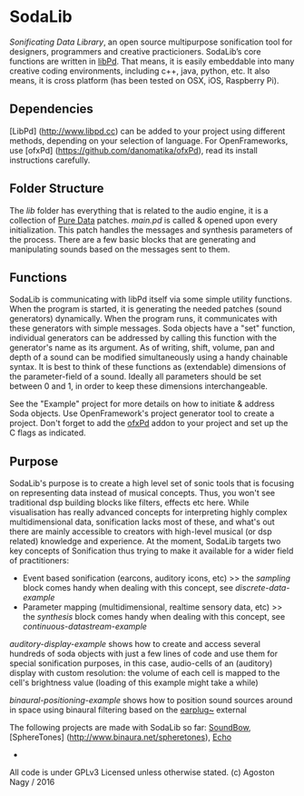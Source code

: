 # SodaLib

*Sonificating Data Library*, an open source multipurpose sonification tool for designers, programmers and creative practicioners. SodaLib’s core functions are written in [libPd](http://www.libpd.cc). That means, it is easily embeddable into many creative coding environments, including c++, java, python, etc. It also means, it is cross platform (has been tested on OSX, iOS, Raspberry Pi).

## Dependencies

[LibPd] (http://www.libpd.cc) can be added to your project using different methods, depending on your selection of language. For OpenFrameworks, use [ofxPd] (https://github.com/danomatika/ofxPd), read its install instructions carefully. 

## Folder Structure

The *lib* folder has everything that is related to the audio engine, it is a collection of [Pure Data](https://puredata.info/) patches. *main.pd* is called & opened upon every initialization. This patch handles the messages and synthesis parameters of the process. There are a few basic blocks that are generating and manipulating sounds based on the messages sent to them. 

## Functions

SodaLib is communicating with libPd itself via some simple utility functions. When the program is started, it is generating the needed patches (sound generators) dynamically. When the program runs, it communicates with these generators with simple messages. Soda objects have a "set" function, individual generators can be addressed by calling this function with the generator's name as its argument. As of writing, shift, volume, pan and depth of a sound can be modified simultaneously using a handy chainable syntax. It is best to think of these functions as (extendable) dimensions of the parameter-field of a sound. Ideally all parameters should be set between 0 and 1, in order to keep these dimensions interchangeable. 

See the "Example" project for more details on how to initiate & address Soda objects. Use OpenFramework's project generator tool to create a project. Don't forget to add the [ofxPd](https://github.com/danomatika/ofxPd) addon to your project and set up the C flags as indicated. 

## Purpose

SodaLib's purpose is to create a high level set of sonic tools that is focusing on representing data instead of musical concepts. Thus, you won't see traditional dsp building blocks like filters, effects etc here. While visualisation has really advanced concepts for interpreting highly complex multidimensional data, sonification lacks most of these, and what's out there are mainly accessible to creators with high-level musical (or dsp related) knowledge and experience. At the moment, SodaLib targets two key concepts of Sonification thus trying to make it available for a wider field of practitioners:
    
* Event based sonification (earcons, auditory icons, etc) >> the *sampling* block comes handy when dealing with this concept, see *discrete-data-example*
* Parameter mapping (multidimensional, realtime sensory data, etc) >> the *synthesis* block comes handy when dealing with this concept, see *continuous-datastream-example*

*auditory-display-example* shows how to create and access several hundreds of soda objects with just a few lines of code and use them for special sonification purposes, in this case, audio-cells of an (auditory) display with custom resolution: the volume of each cell is mapped to the cell's brightness value (loading of this example might take a while)

*binaural-positioning-example* shows how to position sound sources around in space using binaural filtering based on the [earplug~](https://puredata.info/downloads/earplug) external

The following projects are made with SodaLib so far: [SoundBow](http://www.binaura.net/apps/soundbow/), [SphereTones] (http://www.binaura.net/spheretones), [Echo](https://github.com/stc/echo) 

-

All code is under GPLv3 Licensed unless otherwise stated. (c) Agoston Nagy / 2016
